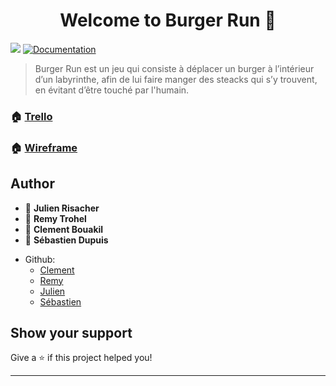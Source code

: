 <h1 align="center">Welcome to Burger Run 👋</h1>
<p>
  <img src="https://img.shields.io/badge/version-1 -blue.svg?cacheSeconds=2592000" />
  <a href="WIP">
    <img alt="Documentation" src="https://img.shields.io/badge/documentation-yes-brightgreen.svg" target="_blank" />
  </a>
</p>

> Burger Run est un jeu qui consiste à déplacer un burger à l’intérieur d’un labyrinthe, afin de lui faire manger des steacks qui s’y trouvent, en évitant d’être touché par l'humain.

### 🏠 [Trello](https://trello.com/b/AyE9ETar/burger-run)
### 🏠 [Wireframe](https://image.noelshack.com/fichiers/2019/28/3/1562763492-wireframe-burger-run.jpeg)

## Author

- 👤 **Julien Risacher**
- 👤 **Remy Trohel**
- 👤 **Clement Bouakil**
- 👤 **Sébastien Dupuis**

* Github:
	- [Clement](https://github.com/clementbouakil)
	- [Remy](https://github.com/RemyTrohel)
	- [Julien](https://github.com/Julienri)
	- [Sébastien](https://github.com/Seb-Dupuis)

## Show your support

Give a ⭐️ if this project helped you!

***

